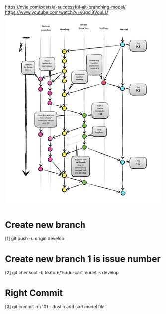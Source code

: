 https://nvie.com/posts/a-successful-git-branching-model/
https://www.youtube.com/watch?v=vQgcl8VouLU

![Alt text](image.png)

# Create new branch

[1] git push -u origin develop

# Create new branch 1 is issue number

[2] git checkout -b feature/1-add-cart.model.js develop

# Right Commit

[3] git commit -m '#1 - dustin add cart model file'
